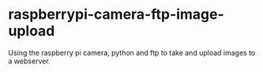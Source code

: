 # raspberrypi-camera-ftp-image-upload
Using the raspberry pi camera, python and ftp to take and upload images to a webserver.

